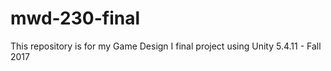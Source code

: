 # mwd-230-final
This repository is for my Game Design I final project using Unity 5.4.11 - Fall 2017
